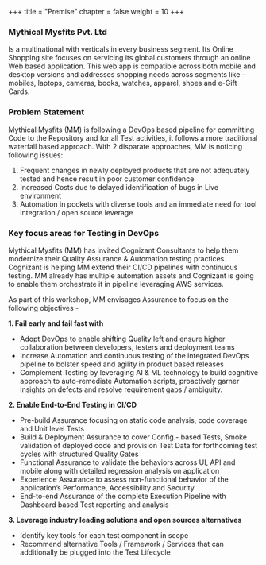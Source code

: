 +++
title = "Premise"
chapter = false
weight = 10
+++

### Mythical Mysfits Pvt. Ltd 

Is a multinational with verticals in every business segment. Its Online Shopping site focuses on servicing its global customers through an online Web based application. This web app is compatible across both mobile and desktop versions and addresses shopping needs across segments like – mobiles, laptops, cameras, books, watches, apparel, shoes and e-Gift Cards. 

### Problem Statement 

Mythical Mysfits (MM) is following a DevOps based pipeline for committing Code to the Repository and for all Test activities, it follows a more traditional waterfall based approach. With 2 disparate approaches, MM is noticing following issues:

1.	Frequent changes in newly deployed products that are not adequately tested and hence result in poor customer confidence
2.	Increased Costs due to delayed identification of bugs in Live environment
3.	Automation in pockets with diverse tools and an immediate need for tool integration / open source leverage

### Key focus areas for Testing in DevOps 
Mythical Mysfits (MM) has invited Cognizant Consultants to help them modernize their Quality Assurance & Automation testing practices. Cognizant is helping MM extend their CI/CD pipelines with continuous testing. MM already has multiple automation assets and Cognizant is going to enable them orchestrate it in pipeline leveraging AWS services. 

As part of this workshop, MM envisages Assurance to focus on the following objectives -

**1.	Fail early and fail fast with**
   -	Adopt DevOps to enable shifting Quality left and ensure higher collaboration between developers, testers and deployment teams 
   -	Increase Automation and continuous testing of the integrated DevOps pipeline to bolster speed and agility in product based releases
   -	Complement Testing by leveraging AI & ML technology to build cognitive approach to auto-remediate Automation scripts, proactively garner insights on defects and resolve requirement gaps / ambiguity.

**2.	Enable End-to-End Testing in CI/CD**
   -	Pre-build Assurance focusing on static code analysis, code coverage and Unit level Tests 
   -	Build & Deployment Assurance to cover Config.- based Tests, Smoke validation of deployed code and provision Test Data for forthcoming test cycles with structured Quality Gates
   -	Functional Assurance to validate the behaviors across UI, API and mobile along with detailed regression analysis on application
   -	Experience  Assurance to assess non-functional behavior of the application’s Performance, Accessibility and Security
   -	End-to-end Assurance of the complete Execution Pipeline with Dashboard based Test reporting and analysis

**3.	Leverage industry leading solutions and open sources alternatives**
   -	Identify key tools for each test component in scope 
   -	Recommend alternative Tools / Framework / Services that can additionally be plugged into the Test Lifecycle





